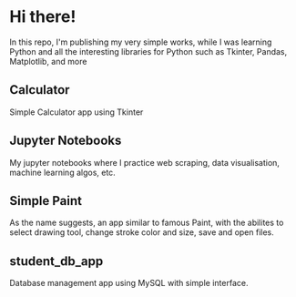 # Hi there!

In this repo, I'm publishing my very simple works, while I was learning Python and all the interesting libraries for Python such as Tkinter, Pandas, Matplotlib, and more

## Calculator
Simple Calculator app using Tkinter

## Jupyter Notebooks
My jupyter notebooks where I practice web scraping, data visualisation, machine learning algos, etc.

## Simple Paint
As the name suggests, an app similar to famous Paint, with the abilites to select drawing tool, change stroke color and size, save and open files. 

## student_db_app
Database management app using MySQL with simple interface.

